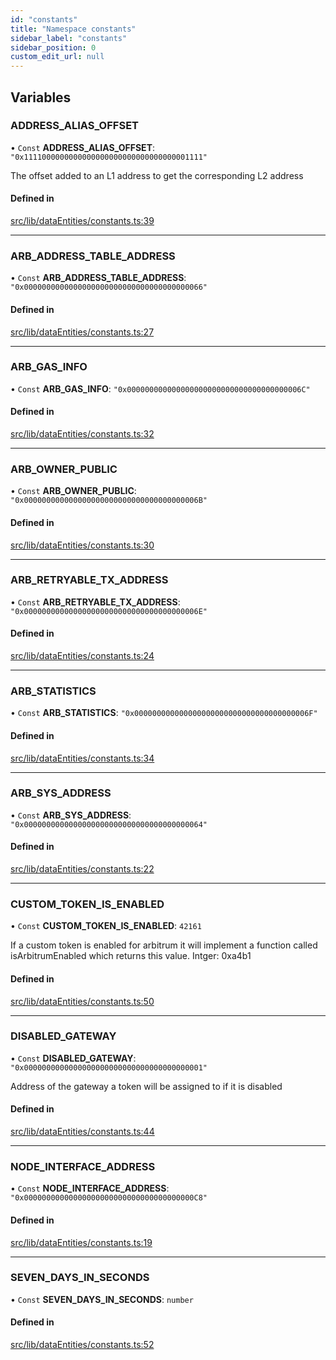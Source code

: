 ```yaml
---
id: "constants"
title: "Namespace constants"
sidebar_label: "constants"
sidebar_position: 0
custom_edit_url: null
---
```


## Variables

### ADDRESS\_ALIAS\_OFFSET

• `Const` **ADDRESS\_ALIAS\_OFFSET**: ``"0x1111000000000000000000000000000000001111"``

The offset added to an L1 address to get the corresponding L2 address

#### Defined in

[src/lib/dataEntities/constants.ts:39](https://github.com/OffchainLabs/arbitrum-sdk/blob/4d1c5a4e2/src/lib/dataEntities/constants.ts#L39)

___

### ARB\_ADDRESS\_TABLE\_ADDRESS

• `Const` **ARB\_ADDRESS\_TABLE\_ADDRESS**: ``"0x0000000000000000000000000000000000000066"``

#### Defined in

[src/lib/dataEntities/constants.ts:27](https://github.com/OffchainLabs/arbitrum-sdk/blob/4d1c5a4e2/src/lib/dataEntities/constants.ts#L27)

___

### ARB\_GAS\_INFO

• `Const` **ARB\_GAS\_INFO**: ``"0x000000000000000000000000000000000000006C"``

#### Defined in

[src/lib/dataEntities/constants.ts:32](https://github.com/OffchainLabs/arbitrum-sdk/blob/4d1c5a4e2/src/lib/dataEntities/constants.ts#L32)

___

### ARB\_OWNER\_PUBLIC

• `Const` **ARB\_OWNER\_PUBLIC**: ``"0x000000000000000000000000000000000000006B"``

#### Defined in

[src/lib/dataEntities/constants.ts:30](https://github.com/OffchainLabs/arbitrum-sdk/blob/4d1c5a4e2/src/lib/dataEntities/constants.ts#L30)

___

### ARB\_RETRYABLE\_TX\_ADDRESS

• `Const` **ARB\_RETRYABLE\_TX\_ADDRESS**: ``"0x000000000000000000000000000000000000006E"``

#### Defined in

[src/lib/dataEntities/constants.ts:24](https://github.com/OffchainLabs/arbitrum-sdk/blob/4d1c5a4e2/src/lib/dataEntities/constants.ts#L24)

___

### ARB\_STATISTICS

• `Const` **ARB\_STATISTICS**: ``"0x000000000000000000000000000000000000006F"``

#### Defined in

[src/lib/dataEntities/constants.ts:34](https://github.com/OffchainLabs/arbitrum-sdk/blob/4d1c5a4e2/src/lib/dataEntities/constants.ts#L34)

___

### ARB\_SYS\_ADDRESS

• `Const` **ARB\_SYS\_ADDRESS**: ``"0x0000000000000000000000000000000000000064"``

#### Defined in

[src/lib/dataEntities/constants.ts:22](https://github.com/OffchainLabs/arbitrum-sdk/blob/4d1c5a4e2/src/lib/dataEntities/constants.ts#L22)

___

### CUSTOM\_TOKEN\_IS\_ENABLED

• `Const` **CUSTOM\_TOKEN\_IS\_ENABLED**: ``42161``

If a custom token is enabled for arbitrum it will implement a function called
isArbitrumEnabled which returns this value. Intger: 0xa4b1

#### Defined in

[src/lib/dataEntities/constants.ts:50](https://github.com/OffchainLabs/arbitrum-sdk/blob/4d1c5a4e2/src/lib/dataEntities/constants.ts#L50)

___

### DISABLED\_GATEWAY

• `Const` **DISABLED\_GATEWAY**: ``"0x0000000000000000000000000000000000000001"``

Address of the gateway a token will be assigned to if it is disabled

#### Defined in

[src/lib/dataEntities/constants.ts:44](https://github.com/OffchainLabs/arbitrum-sdk/blob/4d1c5a4e2/src/lib/dataEntities/constants.ts#L44)

___

### NODE\_INTERFACE\_ADDRESS

• `Const` **NODE\_INTERFACE\_ADDRESS**: ``"0x00000000000000000000000000000000000000C8"``

#### Defined in

[src/lib/dataEntities/constants.ts:19](https://github.com/OffchainLabs/arbitrum-sdk/blob/4d1c5a4e2/src/lib/dataEntities/constants.ts#L19)

___

### SEVEN\_DAYS\_IN\_SECONDS

• `Const` **SEVEN\_DAYS\_IN\_SECONDS**: `number`

#### Defined in

[src/lib/dataEntities/constants.ts:52](https://github.com/OffchainLabs/arbitrum-sdk/blob/4d1c5a4e2/src/lib/dataEntities/constants.ts#L52)
